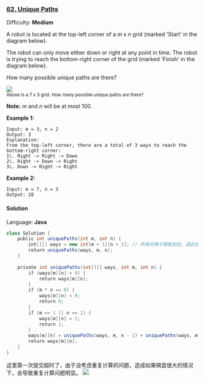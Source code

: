 ### [62\. Unique Paths](https://leetcode.com/problems/unique-paths/)

Difficulty: **Medium**


A robot is located at the top-left corner of a _m_ x _n_ grid (marked 'Start' in the diagram below).

The robot can only move either down or right at any point in time. The robot is trying to reach the bottom-right corner of the grid (marked 'Finish' in the diagram below).

How many possible unique paths are there?

![](https://assets.leetcode.com/uploads/2018/10/22/robot_maze.png)  
<small style="display: inline;">Above is a 7 x 3 grid. How many possible unique paths are there?</small>

**Note:** _m_ and _n_ will be at most 100.

**Example 1:**

```
Input: m = 3, n = 2
Output: 3
Explanation:
From the top-left corner, there are a total of 3 ways to reach the bottom-right corner:
1\. Right -> Right -> Down
2\. Right -> Down -> Right
3\. Down -> Right -> Right
```

**Example 2:**

```
Input: m = 7, n = 3
Output: 28
```


#### Solution

Language: **Java**

```java
class Solution {
    public int uniquePaths(int m, int n) {
        int[][] ways = new int[m + 1][n + 1]; // 所有的格子都能到达，因此初始化为0，表示没有计算过。该数组用于保存到达该坐标的路径个数，防止重复计算
        return uniquePaths(ways, m, n);
    }
​
    private int uniquePaths(int[][] ways, int m, int n) {
        if (ways[m][n] > 0) {
            return ways[m][n];
        }
        if (m * n == 0) {
            ways[m][n] = 0;
            return 0;
        }
        if (m == 1 || n == 1) {
            ways[m][n] = 1;
            return 1;
        }
        ways[m][n] = uniquePaths(ways, m, n - 1) + uniquePaths(ways, m - 1, n);
        return ways[m][n];
    }
}
```
这里第一次提交超时了，由于没考虑重复计算的问题，造成如果棋盘很大的情况下，会导致重复计算问题明显。
![](http://ww4.sinaimg.cn/large/006tNc79ly1g51045ecr4j31b40q643d.jpg)
